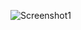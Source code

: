 ![Screenshot1](https://github.com/Lorrso/qahw_docker/assets/138767961/4bfdb2c5-f0ba-4e18-a61f-393aa7cb49bd)
